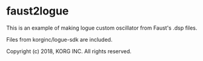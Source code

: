 # faust2logue

This is an example of making logue custom oscillator from Faust's .dsp files.

Files from korginc/logue-sdk are included.

Copyright (c) 2018, KORG INC. All rights reserved.
